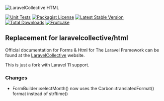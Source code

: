 ![LaravelCollective HTML](LaravelCollectiveHTML-banner.png)

[![Unit Tests](https://github.com/fruitcake/laravel-collective-html/actions/workflows/run-tests.yaml/badge.svg)](https://github.com/fruitcake/laravel-collective-html/actions)
[![Packagist License](https://img.shields.io/badge/Licence-MIT-blue)](http://choosealicense.com/licenses/mit/)
[![Latest Stable Version](https://img.shields.io/packagist/v/fruitcake/laravel-collective-html?label=Stable)](https://packagist.org/packages/fruitcake/laravel-collective-html)
[![Total Downloads](https://img.shields.io/packagist/dt/fruitcake/laravel-collective-html?label=Downloads)](https://packagist.org/packages/fruitcake/laravel-collective-html)
[![Fruitcake](https://img.shields.io/badge/Powered%20By-Fruitcake-b2bc35.svg)](https://fruitcake.nl/)

## Replacement for laravelcollective/html
Official documentation for Forms & Html for The Laravel Framework can be found at the [LaravelCollective](https://laravelcollective.com/docs) website.

This is just a fork with Laravel 11 support.

### Changes
 - FormBuilder::selectMonth() now uses the Carbon::translatedFormat() format instead of strftime()

